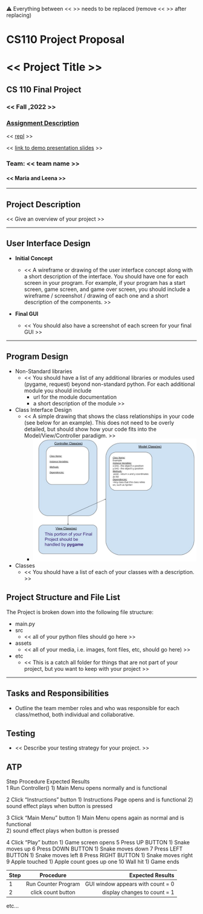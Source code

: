 :warning: Everything between << >> needs to be replaced (remove << >> after replacing)
# CS110 Project Proposal
# << Project Title >>
## CS 110 Final Project
### << Fall ,2022 >>
### [Assignment Description](https://docs.google.com/document/d/1H4R6yLL7som1lglyXWZ04RvTp_RvRFCCBn6sqv-82ps/edit?usp=sharing)

<< [repl](#) >>

<< [link to demo presentation slides](#) >>

### Team: << team name >>
#### << Maria and Leena >>

***

## Project Description

<< Give an overview of your project >>

***    

## User Interface Design

- **Initial Concept**
  - << A wireframe or drawing of the user interface concept along with a short description of the interface. You should have one for each screen in your program. For example, if your program has a start screen, game screen, and game over screen, you should include a wireframe / screenshot / drawing of each one and a short description of the components. >>
    
    
- **Final GUI**
  - << You should also have a screenshot of each screen for your final GUI >>

***        

## Program Design

* Non-Standard libraries
    * << You should have a list of any additional libraries or modules used (pygame, request) beyond non-standard python. 
         For each additional module you should include
         - url for the module documentation
         - a short description of the module >>
* Class Interface Design
    * << A simple drawing that shows the class relationships in your code (see below for an example). This does not need to be overly detailed, but should show how your code fits into the Model/View/Controller paradigm. >>
        * ![class diagram](assets/class_diagram.jpg) 
* Classes
    * << You should have a list of each of your classes with a description. >>

## Project Structure and File List

The Project is broken down into the following file structure:

* main.py
* src
    * << all of your python files should go here >>
* assets
    * << all of your media, i.e. images, font files, etc, should go here) >>
* etc
    * << This is a catch all folder for things that are not part of your project, but you want to keep with your project >>

***

## Tasks and Responsibilities 

   * Outline the team member roles and who was responsible for each class/method, both individual and collaborative.

## Testing

* << Describe your testing strategy for your project. >>

## ATP

Step     Procedure                                Expected Results                                   
1        Run Controller()                         1) Main Menu opens normally and is functional
                        
2        Click “Instructions” button              1) Instructions Page opens and is functional
                                                  2) sound effect plays when button is pressed




3        Click “Main Menu” button                 1) Main Menu opens again as normal and is                                                               functional                            
                                                  2) sound effect plays when button is pressed




4       Click “Play” button                       1) Game screen opens
5       Press UP BUTTON                           1) Snake moves up
6       Press DOWN BUTTON                         1) Snake moves down
7       Press LEFT BUTTON                         1) Snake moves left
8       Press RIGHT BUTTON                        1) Snake moves right
9       Apple touched                             1) Apple count goes up one
10      Wall hit                                  1) Game ends



| Step                 |Procedure             |Expected Results                   |
|----------------------|:--------------------:|----------------------------------:|
|  1                   | Run Counter Program  |GUI window appears with count = 0  |
|  2                   | click count button   | display changes to count = 1      |
etc...